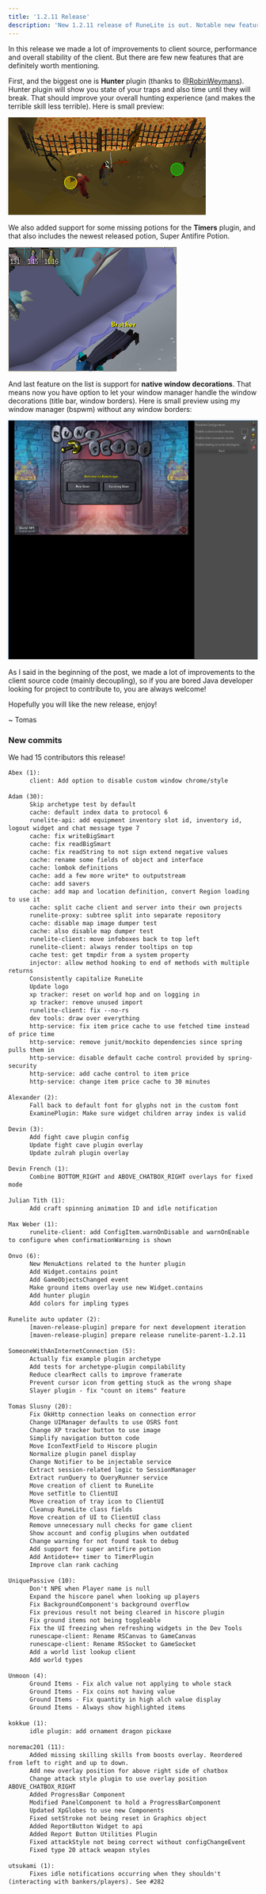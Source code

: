 ```yaml
---
title: '1.2.11 Release'
description: 'New 1.2.11 release of RuneLite is out. Notable new features are an awesome Hunter Plugin and support for more potion timers'
---
```


In this release we made a lot of improvements to client source, performance and
overall stability of the client. But there are few new features that are
definitely worth mentioning.

First, and the biggest one is **Hunter** plugin (thanks to
[@RobinWeymans](https://github.com/RobinWeymans)). Hunter plugin will show you
state of your traps and also time until they will break. That should improve
your overall hunting experience (and makes the terrible skill less terrible).
Here is small preview:

![hunter-plugin](/img/blog/1.2.11-Release/hunterplugin.png)

We also added support for some missing potions for the **Timers** plugin, and that
also includes the newest released potion, Super Antifire Potion.

![newtimers](/img/blog/1.2.11-Release/newtimers.png)

And last feature on the list is support for **native window decorations**. That
means now you have option to let your window manager handle the window
decorations (title bar, window borders). Here is small preview using my window
manager (bspwm) without any window borders:

![native-window](/img/blog/1.2.11-Release/nativewindow.png)

As I said in the beginning of the post, we made a lot of improvements to the
client source code (mainly decoupling), so if you are bored Java developer
looking for project to contribute to, you are always welcome!

Hopefully you will like the new release, enjoy!

~ Tomas


### New commits

We had 15 contributors this release!

```
Abex (1):
      client: Add option to disable custom window chrome/style

Adam (30):
      Skip archetype test by default
      cache: default index data to protocol 6
      runelite-api: add equipment inventory slot id, inventory id, logout widget and chat message type 7
      cache: fix writeBigSmart
      cache: fix readBigSmart
      cache: fix readString to not sign extend negative values
      cache: rename some fields of object and interface
      cache: lombok definitions
      cache: add a few more write* to outputstream
      cache: add savers
      cache: add map and location definition, convert Region loading to use it
      cache: split cache client and server into their own projects
      runelite-proxy: subtree split into separate repository
      cache: disable map image dumper test
      cache: also disable map dumper test
      runelite-client: move infoboxes back to top left
      runelite-client: always render tooltips on top
      cache test: get tmpdir from a system property
      injector: allow method hooking to end of methods with multiple returns
      Consistently capitalize RuneLite
      Update logo
      xp tracker: reset on world hop and on logging in
      xp tracker: remove unused import
      runelite-client: fix --no-rs
      dev tools: draw over everything
      http-service: fix item price cache to use fetched time instead of price time
      http-service: remove junit/mockito dependencies since spring pulls them in
      http-service: disable default cache control provided by spring-security
      http-service: add cache control to item price
      http-service: change item price cache to 30 minutes

Alexander (2):
      Fall back to default font for glyphs not in the custom font
      ExaminePlugin: Make sure widget children array index is valid

Devin (3):
      Add fight cave plugin config
      Update fight cave plugin overlay
      Update zulrah plugin overlay

Devin French (1):
      Combine BOTTOM_RIGHT and ABOVE_CHATBOX_RIGHT overlays for fixed mode

Julian Tith (1):
      Add craft spinning animation ID and idle notification

Max Weber (1):
      runelite-client: add ConfigItem.warnOnDisable and warnOnEnable to configure when confirmationWarning is shown

Onvo (6):
      New MenuActions related to the hunter plugin
      Add Widget.contains point
      Add GameObjectsChanged event
      Make ground items overlay use new Widget.contains
      Add hunter plugin
      Add colors for impling types

Runelite auto updater (2):
      [maven-release-plugin] prepare for next development iteration
      [maven-release-plugin] prepare release runelite-parent-1.2.11

SomeoneWithAnInternetConnection (5):
      Actually fix example plugin archetype
      Add tests for archetype-plugin compilability
      Reduce clearRect calls to improve framerate
      Prevent cursor icon from getting stuck as the wrong shape
      Slayer plugin - fix "count on items" feature

Tomas Slusny (20):
      Fix OkHttp connection leaks on connection error
      Change UIManager defaults to use OSRS font
      Change XP tracker button to use image
      Simplify navigation button code
      Move IconTextField to Hiscore plugin
      Normalize plugin panel display
      Change Notifier to be injectable service
      Extract session-related logic to SessionManager
      Extract runQuery to QueryRunner service
      Move creation of client to RuneLite
      Move setTitle to ClientUI
      Move creation of tray icon to ClientUI
      Cleanup RuneLite class fields
      Move creation of UI to ClientUI class
      Remove unnecessary null checks for game client
      Show account and config plugins when outdated
      Change warning for not found task to debug
      Add support for super antifire potion
      Add Antidote++ timer to TimerPlugin
      Improve clan rank caching

UniquePassive (10):
      Don't NPE when Player name is null
      Expand the hiscore panel when looking up players
      Fix BackgroundComponent's background overflow
      Fix previous result not being cleared in hiscore plugin
      Fix ground items not being toggleable
      Fix the UI freezing when refreshing widgets in the Dev Tools
      runescape-client: Rename RSCanvas to GameCanvas
      runescape-client: Rename RSSocket to GameSocket
      Add a world list lookup client
      Add world types

Unmoon (4):
      Ground Items - Fix alch value not applying to whole stack
      Ground Items - Fix coins not having value
      Ground Items - Fix quantity in high alch value display
      Ground Items - Always show highlighted items

kokkue (1):
      idle plugin: add ornament dragon pickaxe

noremac201 (11):
      Added missing skilling skills from boosts overlay. Reordered from left to right and up to down.
      Add new overlay position for above right side of chatbox
      Change attack style plugin to use overlay position ABOVE_CHATBOX_RIGHT
      Added ProgressBar Component
      Modified PanelComponent to hold a ProgressBarComponent
      Updated XpGlobes to use new Components
      Fixed setStroke not being reset in Graphics object
      Added ReportButton Widget to api
      Added Report Button Utilities Plugin
      Fixed attackStyle not being correct without configChangeEvent
      Fixed type 20 attack weapon styles

utsukami (1):
      Fixes idle notifications occurring when they shouldn't (interacting with bankers/players). See #282

```
